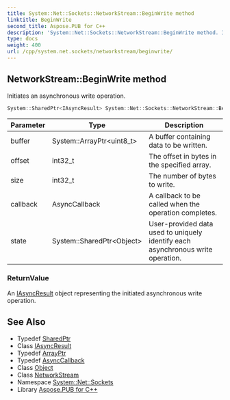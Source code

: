 ```yaml
---
title: System::Net::Sockets::NetworkStream::BeginWrite method
linktitle: BeginWrite
second_title: Aspose.PUB for C++
description: 'System::Net::Sockets::NetworkStream::BeginWrite method. Initiates an asynchronous write operation in C++.'
type: docs
weight: 400
url: /cpp/system.net.sockets/networkstream/beginwrite/
---
```

## NetworkStream::BeginWrite method


Initiates an asynchronous write operation.

```cpp
System::SharedPtr<IAsyncResult> System::Net::Sockets::NetworkStream::BeginWrite(System::ArrayPtr<uint8_t> buffer, int32_t offset, int32_t size, AsyncCallback callback, System::SharedPtr<Object> state) override
```


| Parameter | Type | Description |
| --- | --- | --- |
| buffer | System::ArrayPtr\<uint8_t\> | A buffer containing data to be written. |
| offset | int32_t | The offset in bytes in the specified array. |
| size | int32_t | The number of bytes to write. |
| callback | AsyncCallback | A callback to be called when the operation completes. |
| state | System::SharedPtr\<Object\> | User-provided data used to uniquely identify each asynchronous write operation. |

### ReturnValue

An [IAsyncResult](../../../system/iasyncresult/) object representing the initiated asynchronous write operation.

## See Also

* Typedef [SharedPtr](../../../system/sharedptr/)
* Class [IAsyncResult](../../../system/iasyncresult/)
* Typedef [ArrayPtr](../../../system/arrayptr/)
* Typedef [AsyncCallback](../../../system/asynccallback/)
* Class [Object](../../../system/object/)
* Class [NetworkStream](../)
* Namespace [System::Net::Sockets](../../)
* Library [Aspose.PUB for C++](../../../)

